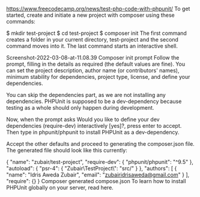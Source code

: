 https://www.freecodecamp.org/news/test-php-code-with-phpunit/
To get started, create and initiate a new project with composer using these commands:

$ mkdir test-project
$ cd test-project
$ composer init
The first command creates a folder in your current directory, test-project and the second command moves into it. The last command starts an interactive shell.

Screenshot-2022-03-08-at-11.08.39
Composer init prompt
Follow the prompt, filling in the details as required (the default values are fine). You can set the project description, author name (or contributors' names), minimum stability for dependencies, project type, license, and define your dependencies.

You can skip the dependencies part, as we are not installing any dependencies. PHPUnit is supposed to be a dev-dependency because testing as a whole should only happen during development.

Now, when the prompt asks Would you like to define your dev dependencies (require-dev) interactively [yes]?, press enter to accept. Then type in phpunit/phpunit to install PHPUnit as a dev-dependency.

Accept the other defaults and proceed to generating the composer.json file. The generated file should look like this currently:

{
    "name": "zubair/test-project",
    "require-dev": {
        "phpunit/phpunit": "^9.5"
    },
    "autoload": {
        "psr-4": {
            "Zubair\\TestProject\\": "src/"
        }
    },
    "authors": [
        {
            "name": "Idris Aweda Zubair",
            "email": "zubairidrisaweda@gmail.com"
        }
    ],
    "require": {}
}
Composer generated compose.json
To learn how to install PHPUnit globally on your server, read here.